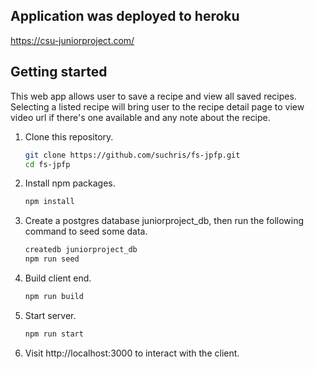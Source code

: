 <!-- # things that you could put in here

- heroku deploy step-by-step
- other setup step-by-step (npm, git, createdb etc)
- any other how-to notes

# my advice to you

- notice that bundle.js ends up in server/public!
- if you change the name or location of server/public, don't forget to change your webpack too
- if a file exports an UppercaseObject (Sequelize model or React component) capitalize the filename
- optional: make an index.js file in /client/components which imports all your components and then exports them; that way you have one single place you can import them all from. -->

## Application was deployed to heroku

https://csu-juniorproject.com/

## Getting started

This web app allows user to save a recipe and view all saved recipes. Selecting a listed recipe will bring user to the recipe detail page to view video url if there's one available and any note about the recipe.

1. Clone this repository.

   ```sh
   git clone https://github.com/suchris/fs-jpfp.git
   cd fs-jpfp
   ```

2. Install npm packages.

   ```sh
   npm install
   ```

3. Create a postgres database juniorproject_db, then run the following command to seed some data.

   ```sh
   createdb juniorproject_db
   npm run seed
   ```

4. Build client end.

   ```sh
   npm run build
   ```

5. Start server.

   ```sh
   npm run start
   ```

6. Visit http://localhost:3000 to interact with the client.
